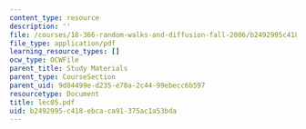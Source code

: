 ```yaml
---
content_type: resource
description: ''
file: /courses/18-366-random-walks-and-diffusion-fall-2006/b2492995c418ebcaca91375ac1a53bda_lec05.pdf
file_type: application/pdf
learning_resource_types: []
ocw_type: OCWFile
parent_title: Study Materials
parent_type: CourseSection
parent_uid: 9d04499e-d235-e70a-2c44-99ebecc6b597
resourcetype: Document
title: lec05.pdf
uid: b2492995-c418-ebca-ca91-375ac1a53bda
---
```

